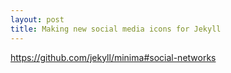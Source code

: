 ```yaml
---
layout: post
title: Making new social media icons for Jekyll
---
```


<https://github.com/jekyll/minima#social-networks>

